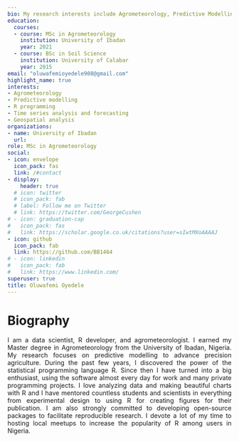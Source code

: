 ```yaml
---
bio: My research interests include Agrometeorology, Predictive Modelling, R Programming, Time Series Analysis, and Geospatial Analysis.
education:
  courses:
  - course: MSc in Agrometeorology 
    institution: University of Ibadan
    year: 2021
  - course: BSc in Soil Science
    institution: University of Calabar
    year: 2015
email: "oluwafemioyedele908@gmail.com"
highlight_name: true
interests:
- Agrometeorology
- Predictive modelling 
- R programming
- Time series analysis and forecasting
- Geospatial analysis
organizations:
- name: University of Ibadan
  url: 
role: MSc in Agrometeorology
social:
- icon: envelope
  icon_pack: fas
  link: /#contact
- display:
    header: true
  # icon: twitter
  # icon_pack: fab
  # label: Follow me on Twitter
  # link: https://twitter.com/GeorgeCushen
# - icon: graduation-cap
#   icon_pack: fas         
#   link: https://scholar.google.co.uk/citations?user=sIwtMXoAAAAJ
- icon: github
  icon_pack: fab
  link: https://github.com/BB1464
# - icon: linkedin
#   icon_pack: fab
#   link: https://www.linkedin.com/
superuser: true
title: Oluwafemi Oyedele
---
```


<style>
body{
text-align: justify}
</style>
# Biography

I am a data scientist, R developer, and agrometeorologist. I earned my Master degree in Agrometeorology from the University of Ibadan, Nigeria. My research focuses on predictive modelling to advance precision agriculture. During the past few years, I discovered the power of the statistical programming language R. Since then I have turned into a big enthusiast, using the software almost every day for work and many private programming projects. I love analyzing data and making beautiful charts with R and I have mentored countless students and scientists in everything from experimental design to using R for creating figures for their publication. I am also strongly committed to developing open-source packages to facilitate reproducible research. I devote a lot of my time to hosting local meetups to increase the popularity of R among users in Nigeria.
